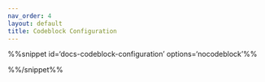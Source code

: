 ```yaml
---
nav_order: 4
layout: default
title: Codeblock Configuration
---
```


%%snippet id=‘docs-codeblock-configuration’ options=‘nocodeblock’%%

%%/snippet%%